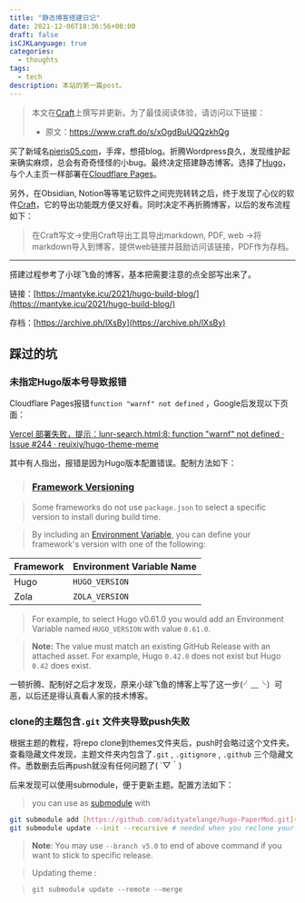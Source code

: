 ```yaml
---
title: "静态博客搭建日记"
date: 2021-12-06T18:36:56+08:00
draft: false
isCJKLanguage: true
categories:
  - thoughts
tags:
  - tech
description: 本站的第一篇post。
---
```

> 本文在[Craft](https://www.craft.do)上撰写并更新。为了最佳阅读体验，请访问以下链接：
>  
> - 原文：<https://www.craft.do/s/xOgdBuUQQzkhQg>

买了新域名[pieris05.com](https://pieris05.com)，手痒，想搭blog。折腾Wordpress良久，发现维护起来确实麻烦，总会有奇奇怪怪的小bug。最终决定搭建静态博客。选择了[Hugo](https://gohugo.io)，与个人主页一样部署在[Cloudflare Pages](https://pages.dev/)。

另外，在Obsidian, Notion等等笔记软件之间兜兜转转之后，终于发现了心仪的软件[Craft](https://www.craft.do)，它的导出功能既方便又好看。同时决定不再折腾博客，以后的发布流程如下：

> 在Craft写文→使用Craft导出工具导出markdown, PDF, web →将markdown导入到博客，提供web链接并鼓励访问该链接，PDF作为存档。
---

搭建过程参考了小球飞鱼的博客，基本把需要注意的点全部写出来了。

链接：[https://mantyke.icu/2021/hugo-build-blog/](https://mantyke.icu/2021/hugo-build-blog/)

存档：[https://archive.ph/lXsBy](https://archive.ph/lXsBy)

## 踩过的坑

### 未指定Hugo版本号导致报错

Cloudflare Pages报错`function "warnf" not defined` ，Google后发现以下页面：

[Vercel 部署失败，提示：lunr-search.html:8: function "warnf" not defined · Issue #244 · reuixiy/hugo-theme-meme](https://github.com/reuixiy/hugo-theme-meme/issues/244)

其中有人指出，报错是因为Hugo版本配置错误。配制方法如下：

> ### [Framework Versioning](https://vercel.com/docs/concepts/deployments/build-step?query=hugo#framework-versioning)

> Some frameworks do not use `package.json` to select a specific version to install during build time.

> By including an [Environment Variable](https://vercel.com/docs/concepts/projects/environment-variables), you can define your framework's version with one of the following:

| **Framework** | **Environment Variable Name** |
| ------------- | ----------------------------- |
| Hugo          | `HUGO_VERSION`                |
| Zola          | `ZOLA_VERSION`                |

> For example, to select Hugo v0.61.0 you would add an Environment Variable named `HUGO_VERSION` with value `0.61.0`.

> **Note:** The value must match an existing GitHub Release with an attached asset. For example, Hugo `0.42.0` does not exist but Hugo `0.42` does exist.

一顿折腾、配制好之后才发现，原来小球飞鱼的博客上写了这一步(╯﹏╰）可恶，以后还是得认真看人家的技术博客。

### clone的主题包含`.git` 文件夹导致push失败

根据主题的教程，将repo clone到themes文件夹后，push时会略过这个文件夹。查看隐藏文件发现，主题文件夹内包含了`.git` , `.gitignore` , `.github` 三个隐藏文件。悉数删去后再push就没有任何问题了( ´▽｀)

后来发现可以使用submodule，便于更新主题。配置方法如下：

> you can use as [submodule](https://www.atlassian.com/git/tutorials/git-submodule) with

```Bash
git submodule add [https://github.com/adityatelange/hugo-PaperMod.git](https://github.com/adityatelange/hugo-PaperMod.git) themes/PaperMod --depth=1
git submodule update --init --recursive # needed when you reclone your repo (submodules may not get cloned automatically)
```

> **Note**: You may use `--branch v5.0` to end of above command if you want to stick to specific release.

> Updating theme :

> `git submodule update --remote --merge`
